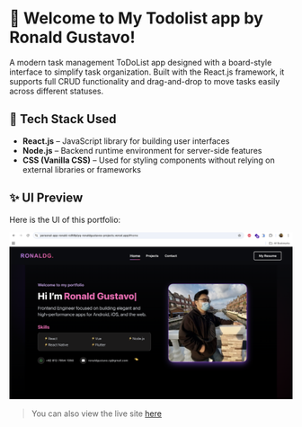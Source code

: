 # 🌟 Welcome to My Todolist app by Ronald Gustavo!

A modern task management ToDoList app designed with a board-style interface to simplify task organization. Built with the React.js framework, it supports full CRUD functionality and drag-and-drop to move tasks easily across different statuses.

## 🚀 Tech Stack Used

- **React.js** – JavaScript library for building user interfaces  
- **Node.js** – Backend runtime environment for server-side features  
- **CSS (Vanilla CSS)** – Used for styling components without relying on external libraries or frameworks  


## ✨ UI Preview

Here is the UI of this portfolio:

![My Portfolio Landing Page](https://github.com/RonaldGustavo/personal-app-ronald/blob/main/public/assets/image/UI-HOME1.png)

> You can also view the live site [here](https://to-do-list-react-nine-ruby.vercel.app/)

